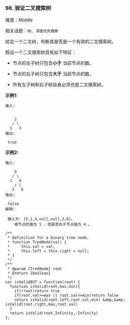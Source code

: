 ### 98. 验证二叉搜索树

难度：Middle

相关话题：`树`、`深度优先搜索`

给定一个二叉树，判断其是否是一个有效的二叉搜索树。



假设一个二叉搜索树具有如下特征：




* 节点的左子树只包含**小于** 当前节点的数。

* 节点的右子树只包含**大于** 当前节点的数。

* 所有左子树和右子树自身必须也是二叉搜索树。





**示例1:** 





```
输入:


    2
   / \
  1   3
输出:

 true

```


**示例2:** 





```
输入:

    5
   / \
  1   4
    / \
   3   6
输出:

 false
解释:

 输入为: [5,1,4,null,null,3,6]。
    根节点的值为 5 ，但是其右子节点值为 4 。

```



```
/**
 * Definition for a binary tree node.
 * function TreeNode(val) {
 *     this.val = val;
 *     this.left = this.right = null;
 * }
 */
/**
 * @param {TreeNode} root
 * @return {boolean}
 */
var isValidBST = function(root) {
  function isValid(root,max,min){
    if(!root)return true
    if(root.val>=max || root.val<=min)return false
    return isValid(root.left,root.val,min) &amp;&amp; isValid(root.right,max,root.val)
  }
  return isValid(root,Infinity,-Infinity)
};



```

